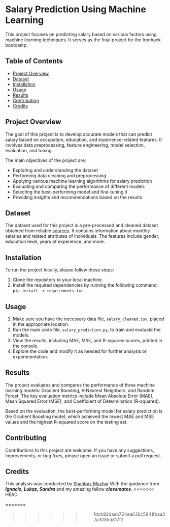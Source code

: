 # Salary Prediction Using Machine Learning

This project focuses on predicting salary based on various factors using machine learning techniques. It serves as the final project for the Ironhack bootcamp.

## Table of Contents

- [Project Overview](#project-overview)
- [Dataset](#dataset)
- [Installation](#installation)
- [Usage](#usage)
- [Results](#results)
- [Contributing](#contributing)
- [Credits](#Credits)

## Project Overview

The goal of this project is to develop accurate models that can predict salary based on occupation, education, and experience-related features. It involves data preprocessing, feature engineering, model selection, evaluation, and tuning.

The main objectives of the project are:
- Exploring and understanding the dataset
- Performing data cleaning and preprocessing
- Applying various machine learning algorithms for salary prediction
- Evaluating and comparing the performance of different models
- Selecting the best-performing model and fine-tuning it
- Providing insights and recommendations based on the results

## Dataset

The dataset used for this project is a pre-processed and cleaned dataset obtained from reliable [sources](https://www.kaggle.com/datasets/hekkta/salary-predictor). It contains information about monthly salaries and related attributes of individuals. The features include gender, education level, years of experience, and more.

## Installation

To run the project locally, please follow these steps:

1. Clone the repository to your local machine.
2. Install the required dependencies by running the following command: `pip install -r requirements.txt`.

## Usage

1. Make sure you have the necessary data file, `salary_cleaned.csv`, placed in the appropriate location.
2. Run the main code file, `salary_prediction.py`, to train and evaluate the models.
3. View the results, including MAE, MSE, and R-squared scores, printed in the console.
4. Explore the code and modify it as needed for further analysis or experimentation.

## Results

The project evaluates and compares the performance of three machine learning models: Gradient Boosting, K-Nearest Neighbors, and Random Forest. The key evaluation metrics include Mean Absolute Error (MAE), Mean Squared Error (MSE), and Coefficient of Determination (R-squared).

Based on the evaluation, the best-performing model for salary prediction is the Gradient Boosting model, which achieved the lowest MAE and MSE values and the highest R-squared score on the testing set.

## Contributing

Contributions to this project are welcome. If you have any suggestions, improvements, or bug fixes, please open an issue or submit a pull request.

## Credits

This analysis was conducted by [Shahbaz Mazhar](https://www.linkedin.com/in/shahbaz-mazhar-syed-90853758/)
With the guidance from ***Ignacio, Lukaz, Sandra*** and my amazing fellow ***classmates***. 
<<<<<<< HEAD


=======
>>>>>>> fdcb92daab724ea636c5841fbaa37a3085d817f2
